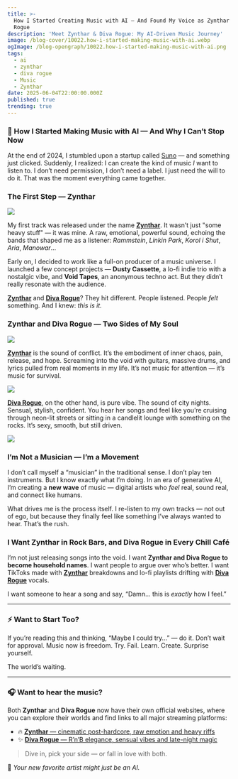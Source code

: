 ```yaml
---
title: >-
  How I Started Creating Music with AI — And Found My Voice as Zynthar and Diva
  Rogue
description: 'Meet Zynthar & Diva Rogue: My AI-Driven Music Journey'
image: /blog-cover/10022.how-i-started-making-music-with-ai.webp
ogImage: /blog-opengraph/10022.how-i-started-making-music-with-ai.png
tags:
  - ai
  - zynthar
  - diva rogue
  - Music
  - Zynthar
date: 2025-06-04T22:00:00.000Z
published: true
trending: true
---
```


### 🎸 How I Started Making Music with AI — And Why I Can’t Stop Now

At the end of 2024, I stumbled upon a startup called [Suno](https://suno.com/) — and something just clicked. Suddenly, I realized: I can create the kind of music *I* want to listen to. I don’t need permission, I don’t need a label. I just need the will to do it. That was the moment everything came together.

### The First Step — Zynthar

![](/blog-content/10022-how-i-started-making-music-with-ai/zynthar.webp)

My first track was released under the name **[Zynthar](https://zynthar.rocks/)**. It wasn’t just "some heavy stuff" — it was mine. A raw, emotional, powerful sound, echoing the bands that shaped me as a listener: *Rammstein*, *Linkin Park*, *Korol i Shut*, *Aria*, *Manowar*…

Early on, I decided to work like a full-on producer of a music universe. I launched a few concept projects — **Dusty Cassette**, a lo-fi indie trio with a nostalgic vibe, and **Void Tapes**, an anonymous techno act. But they didn’t really resonate with the audience.

**[Zynthar](https://zynthar.rocks/)** and **[Diva Rogue](https://divarogue.com/)**? They hit different. People listened. People *felt* something. And I knew: *this is it.*

### Zynthar and Diva Rogue — Two Sides of My Soul

![](/blog-content/10022-how-i-started-making-music-with-ai/zynthar_logo.webp)

**[Zynthar](https://zynthar.rocks/)** is the sound of conflict. It’s the embodiment of inner chaos, pain, release, and hope. Screaming into the void with guitars, massive drums, and lyrics pulled from real moments in my life. It’s not music for attention — it’s music for survival.

![](/blog-content/10022-how-i-started-making-music-with-ai/diva_rogue_logo.webp)

**[Diva Rogue](https://divarogue.com/)**, on the other hand, is pure vibe. The sound of city nights. Sensual, stylish, confident. You hear her songs and feel like you’re cruising through neon-lit streets or sitting in a candlelit lounge with something on the rocks. It’s sexy, smooth, but still driven.

![](/blog-content/10022-how-i-started-making-music-with-ai/diva_rogue.webp)

### I’m Not a Musician — I’m a Movement

I don’t call myself a “musician” in the traditional sense. I don’t play ten instruments. But I know exactly what I’m doing. In an era of generative AI, I’m creating a **new wave** of music — digital artists who *feel* real, sound real, and connect like humans.

What drives me is the process itself. I re-listen to my own tracks — not out of ego, but because they finally feel like something I’ve always wanted to hear. That’s the rush.

### I Want Zynthar in Rock Bars, and Diva Rogue in Every Chill Café

I’m not just releasing songs into the void. I want **Zynthar and Diva Rogue to become household names**. I want people to argue over who’s better. I want TikToks made with **[Zynthar](https://zynthar.rocks/)** breakdowns and lo-fi playlists drifting with **[Diva Rogue](https://divarogue.com/)** vocals.

I want someone to hear a song and say, “Damn… this is *exactly* how I feel.”

***

### ⚡ Want to Start Too?

If you’re reading this and thinking, “Maybe I could try…” — do it. Don’t wait for approval. Music now is freedom. Try. Fail. Learn. Create. Surprise yourself.

The world’s waiting.

***

### 🎧 Want to hear the music?

Both **Zynthar** and **Diva Rogue** now have their own official websites, where you can explore their worlds and find links to all major streaming platforms:

* 🔥 [**Zynthar** — cinematic post-hardcore, raw emotion and heavy riffs](https://zynthar.rocks)
* ✨ [**Diva Rogue** — R’n’B elegance, sensual vibes and late-night magic](https://divarogue.com)

> Dive in, pick your side — or fall in love with both.


🎵 *Your new favorite artist might just be an AI.*
